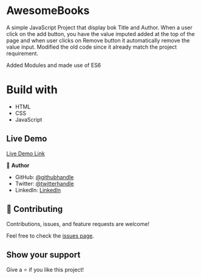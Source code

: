# AwesomeBooks
 
A simple JavaScript Project that display bok Title and Author. When a user click on the add button, you have the value imputed added at the top of the page and when user clicks on Remove button it automatically remove the value input. Modified the old code since it already match the project requirement.

Added Modules and made use of ES6


# Build with 
 - HTML 
 - CSS
 - JavaScript

## Live Demo

[Live Demo Link](https://sirriryisa.github.io/Capstone-proj/)


👤 **Author**
- GitHub: [@githubhandle](https://github.com/SirriRyisa)
- Twitter: [@twitterhandle](https://twitter.com/N_Ryisa)
- LinkedIn: [LinkedIn](https://www.linkedin.com/in/ryisa-sirri-ngwa-a30013202)

## 🤝 Contributing

Contributions, issues, and feature requests are welcome!

Feel free to check the [issues page]().

## Show your support

 Give a ⭐️ if you like this project!
